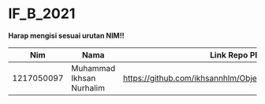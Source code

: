 # IF_B_2021
<b>Harap mengisi sesuai urutan NIM!!</b>

| Nim | Nama | Link Repo PBO |
|-----|------|---------------|
| 1217050097 | Muhammad Ikhsan Nurhalim | https://github.com/ikhsannhlm/Object_Oriented_Programming |
